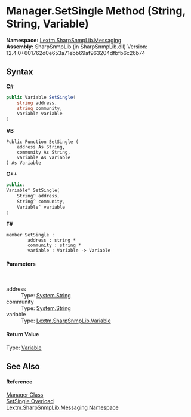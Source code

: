 # Manager.SetSingle Method (String, String, Variable)
 

**Namespace:**&nbsp;<a href="N_Lextm_SharpSnmpLib_Messaging">Lextm.SharpSnmpLib.Messaging</a><br />**Assembly:**&nbsp;SharpSnmpLib (in SharpSnmpLib.dll) Version: 12.4.0+601762d0e653a71ebb69af963204dfbfb6c26b74

## Syntax

**C#**<br />
``` C#
public Variable SetSingle(
	string address,
	string community,
	Variable variable
)
```

**VB**<br />
``` VB
Public Function SetSingle ( 
	address As String,
	community As String,
	variable As Variable
) As Variable
```

**C++**<br />
``` C++
public:
Variable^ SetSingle(
	String^ address, 
	String^ community, 
	Variable^ variable
)
```

**F#**<br />
``` F#
member SetSingle : 
        address : string * 
        community : string * 
        variable : Variable -> Variable 

```


#### Parameters
&nbsp;<dl><dt>address</dt><dd>Type: <a href="https://docs.microsoft.com/dotnet/api/system.string" target="_blank" rel="noopener noreferrer">System.String</a><br /></dd><dt>community</dt><dd>Type: <a href="https://docs.microsoft.com/dotnet/api/system.string" target="_blank" rel="noopener noreferrer">System.String</a><br /></dd><dt>variable</dt><dd>Type: <a href="T_Lextm_SharpSnmpLib_Variable">Lextm.SharpSnmpLib.Variable</a><br /></dd></dl>

#### Return Value
Type: <a href="T_Lextm_SharpSnmpLib_Variable">Variable</a>

## See Also


#### Reference
<a href="T_Lextm_SharpSnmpLib_Messaging_Manager">Manager Class</a><br /><a href="Overload_Lextm_SharpSnmpLib_Messaging_Manager_SetSingle">SetSingle Overload</a><br /><a href="N_Lextm_SharpSnmpLib_Messaging">Lextm.SharpSnmpLib.Messaging Namespace</a><br />